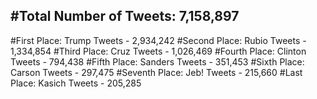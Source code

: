#Total Number of Tweets: 7,158,897 
---
#First Place: Trump Tweets - 2,934,242
#Second Place: Rubio Tweets - 1,334,854
#Third Place: Cruz Tweets - 1,026,469
#Fourth Place: Clinton Tweets - 794,438
#Fifth Place: Sanders Tweets - 351,453
#Sixth Place: Carson Tweets - 297,475
#Seventh Place: Jeb! Tweets - 215,660
#Last Place: Kasich Tweets - 205,285

